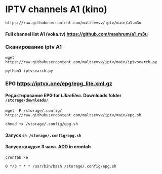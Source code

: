 # IPTV channels A1 (kino)

```
https://raw.githubusercontent.com/maltsevvv/iptv/main/a1.m3u
```

#### Full channel list A1 (voka.tv) https://github.com/mashrum/a1_m3u



### Сканирование iptv A1
```
wget https://raw.githubusercontent.com/maltsevvv/iptv/main/iptvsearch.py
```

```
python3 iptvsearch.py
```


### EPG https://iptvx.one/epg/epg_lite.xml.gz

#### Редактирование EPG for *LibreElec*. Downloads folder `/storage/downloads/`  
```
wget -P /storage/.config/ https://raw.githubusercontent.com/maltsevvv/iptv/main/epg.sh
```

```
chmod +x /storage/.config/epg.sh
```

#### Запуск `sh /storage/.config/epg.sh`

#### Запуск каждые 3 часа. ADD in crontab  
`crontab -e`  
```
0 */3 * * * /usr/bin/bash /storage/.config/epg.sh
```
